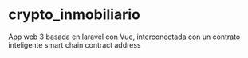 # crypto_inmobiliario
App web 3 basada en laravel con Vue, interconectada con un contrato inteligente smart chain contract address
